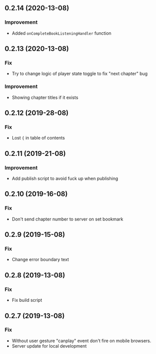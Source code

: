 <a name="0.2.14"></a>
## 0.2.14 (2020-13-08)

### Improvement
* Added `onCompleteBookListeningHandler` function 


<a name="0.2.13"></a>
## 0.2.13 (2020-13-08)

### Fix
* Try to change logic of player state toggle to fix "next chapter" bug

### Improvement
* Showing chapter titles if it exists

<a name="0.2.12"></a>
## 0.2.12 (2019-28-08)

### Fix

* Lost `{` in table of contents

<a name="0.2.11"></a>
## 0.2.11 (2019-21-08)

### Improvement

* Add publish script to avoid fuck up when publishing

<a name="0.2.10"></a>
## 0.2.10 (2019-16-08)

### Fix

* Don't send chapter number to server on set bookmark

<a name="0.2.9"></a>
## 0.2.9 (2019-15-08)

### Fix

* Change error boundary text

<a name="0.2.8"></a>
## 0.2.8 (2019-13-08)

### Fix

* Fix build script


<a name="0.2.7"></a>
## 0.2.7 (2019-13-08)

### Fix

* Without user gesture "canplay" event don't fire on mobile browsers.
* Server update for local development
